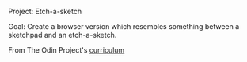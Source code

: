 Project: Etch-a-sketch

Goal: Create a browser version which resembles something between a sketchpad and an etch-a-sketch.

From The Odin Project's [curriculum](http://www.theodinproject.com/courses/web-development-101/lessons/html-css)
